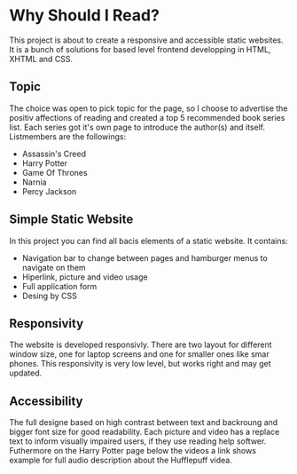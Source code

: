 # Why Should I Read?

This project is about to create a responsive and accessible static websites. It is a bunch of solutions for based level frontend developping in HTML, XHTML and CSS.

## Topic
The choice was open to pick topic for the page, so I choose to advertise the positiv affections of reading and created a top 5 recommended book series list. Each series got it's own page to introduce the author(s) and itself. 
Listmembers are the followings:
- Assassin's Creed
- Harry Potter
- Game Of Thrones
- Narnia
- Percy Jackson
  
## Simple Static Website
In this project you can find all bacis elements of a static website. It contains:
- Navigation bar to change between pages and hamburger menus to navigate on them
- Hiperlink, picture and video usage
- Full application form
- Desing by CSS
  
## Responsivity
The website is developed responsivly. There are two layout for different window size, one for laptop screens and one for smaller ones like smar phones. This responsivity is very low level, but works right and may get updated.

## Accessibility
The full designe based on high contrast between text and backroung and bigger font size for good readability.
Each picture and video has a replace text to inform visually impaired users, if they use reading help softwer.
Futhermore on the Harry Potter page below the videos a link shows example for full audio description about the Hufflepuff videa.
